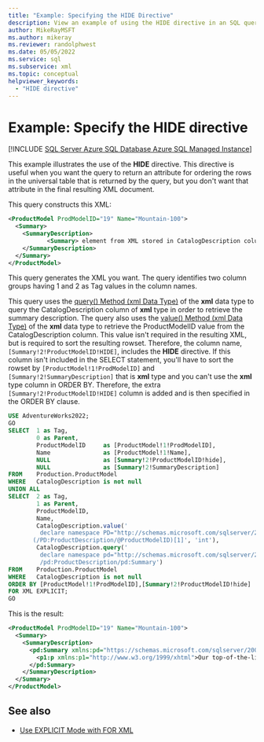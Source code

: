 ```yaml
---
title: "Example: Specifying the HIDE Directive"
description: View an example of using the HIDE directive in an SQL query.
author: MikeRayMSFT
ms.author: mikeray
ms.reviewer: randolphwest
ms.date: 05/05/2022
ms.service: sql
ms.subservice: xml
ms.topic: conceptual
helpviewer_keywords:
  - "HIDE directive"
---
```

# Example: Specify the HIDE directive

[!INCLUDE [SQL Server Azure SQL Database Azure SQL Managed Instance](../../includes/applies-to-version/sql-asdb-asdbmi.md)]

This example illustrates the use of the **HIDE** directive. This directive is useful when you want the query to return an attribute for ordering the rows in the universal table that is returned by the query, but you don't want that attribute in the final resulting XML document.

This query constructs this XML:

```xml
<ProductModel ProdModelID="19" Name="Mountain-100">
  <Summary>
    <SummaryDescription>
           <Summary> element from XML stored in CatalogDescription column
    </SummaryDescription>
  </Summary>
</ProductModel>
```

This query generates the XML you want. The query identifies two column groups having 1 and 2 as Tag values in the column names.

This query uses the [query() Method (xml Data Type)](../../t-sql/xml/query-method-xml-data-type.md) of the **xml** data type to query the CatalogDescription column of **xml** type in order to retrieve the summary description. The query also uses the [value() Method (xml Data Type)](../../t-sql/xml/value-method-xml-data-type.md) of the **xml** data type to retrieve the ProductModelID value from the CatalogDescription column. This value isn't required in the resulting XML, but is required to sort the resulting rowset. Therefore, the column name, `[Summary!2!ProductModelID!HIDE]`, includes the **HIDE** directive. If this column isn't included in the SELECT statement, you'll have to sort the rowset by `[ProductModel!1!ProdModelID]` and `[Summary!2!SummaryDescription]` that is **xml** type and you can't use the **xml** type column in ORDER BY. Therefore, the extra `[Summary!2!ProductModelID!HIDE]` column is added and is then specified in the ORDER BY clause.

```sql
USE AdventureWorks2022;
GO
SELECT  1 as Tag,
        0 as Parent,
        ProductModelID     as [ProductModel!1!ProdModelID],
        Name               as [ProductModel!1!Name],
        NULL               as [Summary!2!ProductModelID!hide],
        NULL               as [Summary!2!SummaryDescription]
FROM    Production.ProductModel
WHERE   CatalogDescription is not null
UNION ALL
SELECT  2 as Tag,
        1 as Parent,
        ProductModelID,
        Name,
        CatalogDescription.value('
         declare namespace PD="http://schemas.microsoft.com/sqlserver/2004/07/adventure-works/ProductModelDescription";
       (/PD:ProductDescription/@ProductModelID)[1]', 'int'),
        CatalogDescription.query('
         declare namespace pd="http://schemas.microsoft.com/sqlserver/2004/07/adventure-works/ProductModelDescription";
         /pd:ProductDescription/pd:Summary')
FROM    Production.ProductModel
WHERE   CatalogDescription is not null
ORDER BY [ProductModel!1!ProdModelID],[Summary!2!ProductModelID!hide]
FOR XML EXPLICIT;
GO
```

This is the result:

```xml
<ProductModel ProdModelID="19" Name="Mountain-100">
  <Summary>
    <SummaryDescription>
      <pd:Summary xmlns:pd="https://schemas.microsoft.com/sqlserver/2004/07/adventure-works/ProductModelDescription" xmlns="">
        <p1:p xmlns:p1="http://www.w3.org/1999/xhtml">Our top-of-the-line competition mountain bike. Performance-enhancing options include the innovative HL Frame, super-smooth front suspension, and traction for all terrain. </p1:p>
      </pd:Summary>
    </SummaryDescription>
  </Summary>
</ProductModel>
```

## See also

- [Use EXPLICIT Mode with FOR XML](../../relational-databases/xml/use-explicit-mode-with-for-xml.md)
